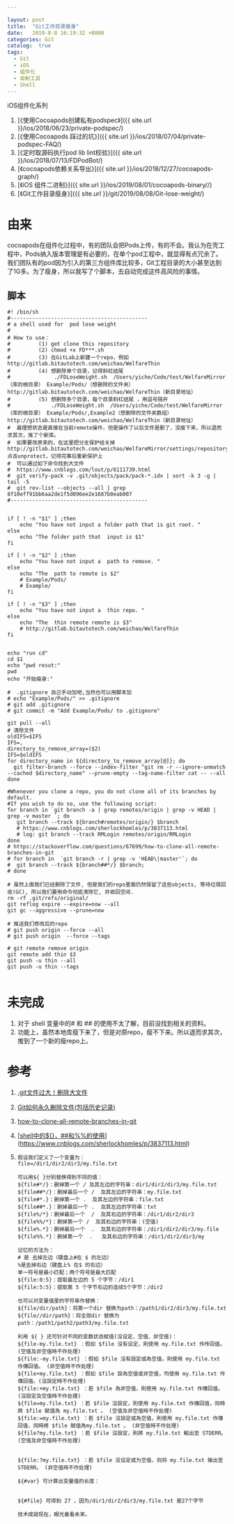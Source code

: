 ```yaml
---

layout: post
title:  "Git工作目录瘦身"
date:   2019-8-8 16:19:32 +0800
categories: Git
catalog:  true
tags:
  - Git
  - iOS  
  - 组件化
  - 自制工具
  - Shell
---
```




iOS组件化系列

1.  [《使用Cocoapods创建私有podspec》]({{ site.url }}/ios/2018/06/23/private-podspec/) 
2.  [《使用Cocoapods 踩过的坑》]({{ site.url }}/ios/2018/07/04/private-podspec-FAQ/) 
3. [《定时取源码执行pod lib lint校验》]({{ site.url }}/ios/2018/07/13/FDPodBot/) 
4.  [《cocoapods依赖关系导出》]({{ site.url }}/ios/2018/12/27/cocoapods-graph/) 
5.  [《iOS 组件二进制》]({{ site.url }}/ios/2019/08/01/cocoapods-binary//) 
6.  [《Git工作目录瘦身》]({{ site.url }}/git/2019/08/08/Git-lose-weight/) 



# 由来

cocoapods在组件化过程中，有的团队会把Pods上传，有的不会。我认为在壳工程中，Pods纳入版本管理是有必要的，在单个pod工程中，就显得有点冗余了。我们团队有的pod因为引入的第三方组件库比较多，Git工程目录的大小甚至达到了1G多。为了瘦身，所以我写了个脚本，去自动完成这件高风险的事情。

## 脚本

~~~shell
#! /bin/sh
#--------------------------------------------
# a shell used for  pod lose weight
#
# How to use：
#         (1) get clone this repository
#         (2) chmod +x FD***.sh
#         (3) 在GitLab上新建一个repo，例如 http://gitlab.bitautotech.com/weichao/WelfareThin
#         (4) 想删除单个目录，记得斜杠结尾
#              ./FDLoseWeight.sh  /Users/yiche/Code/test/WelfareMirror（库的根目录） Example/Pods/（想删除的文件夹） http://gitlab.bitautotech.com/weichao/WelfareThin（新目录地址）
#         (5) 想删除多个目录，每个目录斜杠结尾 ，用逗号隔开
#             ./FDLoseWeight.sh  /Users/yiche/Code/test/WelfareMirror（库的根目录） Example/Pods/,Example2（想删除的文件夹数组） http://gitlab.bitautotech.com/weichao/WelfareThin（新目录地址）
#  最理想状态是直接在当前remote操作，但是操作了以后文件是删了，没瘦下来，所以退而求其次，推了个新库。
#  如果要改原来的，在这里把分支保护给关掉http://gitlab.bitautotech.com/weichao/WelfareMirror/settings/repository  点击unprotect，记得完事后重新保护上
#  可以通过如下命令找到大文件
#  https://www.cnblogs.com/lout/p/6111739.html
#  git verify-pack -v .git/objects/pack/pack-*.idx | sort -k 3 -g | tail -5
#  git rev-list --objects --all | grep 8f10eff91bb6aa2de1f5d096ee2e1687b0eab007
#--------------------------------------------


if [ ! -n "$1" ] ;then
    echo "You have not input a folder path that is git root. "
else
    echo "The folder path that  input is $1"
fi

if [ ! -n "$2" ] ;then
    echo "You have not input a  path to remove. "
else
    echo "The  path to remote is $2"
    # Example/Pods/
    # Example/
fi

if [ ! -n "$3" ] ;then
    echo "You have not input a  thin repo. "
else
    echo "The  thin remote remote is $3"
    # http://gitlab.bitautotech.com/weichao/WelfareThin
fi


echo "run cd"
cd $1
echo "pwd resut:"
pwd
echo "开始瘦身:"

#  .gitignore 自己手动加吧,当然也可以用脚本加
# echo "Example/Pods/" >> .gitignore
# git add .gitignore
# git commit -m "Add Example/Pods/ to .gitignore"

git pull --all
# 清除文件
oldIFS=$IFS
IFS=,
directory_to_remove_array=($2)
IFS=$oldIFS
for directory_name in ${directory_to_remove_array[@]}; do
  git filter-branch --force --index-filter "git rm -r --ignore-unmatch --cached $directory_name" --prune-empty --tag-name-filter cat -- --all
done

#Whenever you clone a repo, you do not clone all of its branches by default.
#If you wish to do so, use the following script:
for branch in `git branch -a | grep remotes/origin | grep -v HEAD | grep -v master `; do
   git branch --track ${branch#remotes/origin/} $branch
   # https://www.cnblogs.com/sherlockhomles/p/3837113.html
   # log: git branch --track RMLogin remotes/origin/RMLogin
done
# https://stackoverflow.com/questions/67699/how-to-clone-all-remote-branches-in-git
# for branch in  `git branch -r | grep -v 'HEAD\|master'`; do
#  git branch --track ${branch##*/} $branch;
# done

# 虽然上面我们已经删除了文件, 但是我们的repo里面仍然保留了这些objects, 等待垃圾回收(GC), 所以我们要用命令彻底清除它, 并收回空间.
rm -rf .git/refs/original/
git reflog expire --expire=now --all
git gc --aggressive --prune=now

# 推送我们修改后的repo
# git push origin --force --all
# git push origin  --force --tags

# git remote remove origin
git remote add thin $3
git push -u thin --all
git push -u thin --tags


~~~



# 未完成



1. 对于 shell 变量中的# 和 ## 的使用不太了解，目前没找到相关的资料。
2. 功能上，虽然本地库瘦下来了，但是对原repo，瘦不下来。所以退而求其次，推到了一个新的瘦repo上。

# 参考

1. [.git文件过大！删除大文件](https://www.cnblogs.com/lout/p/6111739.html)

2. [Git如何永久删除文件(包括历史记录)](https://www.cnblogs.com/shines77/p/3460274.html)

3. [how-to-clone-all-remote-branches-in-git](https://stackoverflow.com/questions/67699/how-to-clone-all-remote-branches-in-git)

4. [[shell中的${}，##和%%的使用](https://www.cnblogs.com/sherlockhomles/p/3837113.html)](https://www.cnblogs.com/sherlockhomles/p/3837113.html)

5. ~~~shell
   假设我们定义了一个变量为：
   file=/dir1/dir2/dir3/my.file.txt
   
   可以用${ }分别替换得到不同的值：
   ${file#*/}：删掉第一个 / 及其左边的字符串：dir1/dir2/dir3/my.file.txt
   ${file##*/}：删掉最后一个 /  及其左边的字符串：my.file.txt
   ${file#*.}：删掉第一个 .  及其左边的字符串：file.txt
   ${file##*.}：删掉最后一个 .  及其左边的字符串：txt
   ${file%/*}：删掉最后一个  /  及其右边的字符串：/dir1/dir2/dir3
   ${file%%/*}：删掉第一个 /  及其右边的字符串：(空值)
   ${file%.*}：删掉最后一个  .  及其右边的字符串：/dir1/dir2/dir3/my.file
   ${file%%.*}：删掉第一个  .   及其右边的字符串：/dir1/dir2/dir3/my
   
   记忆的方法为：
   # 是 去掉左边（键盘上#在 $ 的左边）
   %是去掉右边（键盘上% 在$ 的右边）
   单一符号是最小匹配；两个符号是最大匹配
   ${file:0:5}：提取最左边的 5 个字节：/dir1
   ${file:5:5}：提取第 5 个字节右边的连续5个字节：/dir2
   
   也可以对变量值里的字符串作替换：
   ${file/dir/path}：将第一个dir 替换为path：/path1/dir2/dir3/my.file.txt
   ${file//dir/path}：将全部dir 替换为 path：/path1/path2/path3/my.file.txt
   
   利用 ${ } 还可针对不同的变数状态赋值(沒设定、空值、非空值)： 
   ${file-my.file.txt} ：假如 $file 沒有设定，則使用 my.file.txt 作传回值。(空值及非空值時不作处理) 
   ${file:-my.file.txt} ：假如 $file 沒有設定或為空值，則使用 my.file.txt 作傳回值。 (非空值時不作处理)
   ${file+my.file.txt} ：假如 $file 設為空值或非空值，均使用 my.file.txt 作傳回值。(沒設定時不作处理)
   ${file:+my.file.txt} ：若 $file 為非空值，則使用 my.file.txt 作傳回值。 (沒設定及空值時不作处理)
   ${file=my.file.txt} ：若 $file 沒設定，則使用 my.file.txt 作傳回值，同時將 $file 賦值為 my.file.txt 。 (空值及非空值時不作处理)
   ${file:=my.file.txt} ：若 $file 沒設定或為空值，則使用 my.file.txt 作傳回值，同時將 $file 賦值為my.file.txt 。 (非空值時不作处理)
   ${file?my.file.txt} ：若 $file 沒設定，則將 my.file.txt 輸出至 STDERR。 (空值及非空值時不作处理)
   
   
   ${file:?my.file.txt} ：若 $file 没设定或为空值，则将 my.file.txt 输出至 STDERR。 (非空值時不作处理)
   
   ${#var} 可计算出变量值的长度：
   
   
   ${#file} 可得到 27 ，因为/dir1/dir2/dir3/my.file.txt 是27个字节
   
   技术成就现在，眼光着看未来。
   
   ~~~

   

